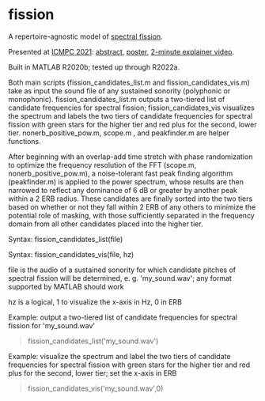 # fission
A repertoire-agnostic model of <a href="https://youtu.be/zJOCxsJA1LA">spectral fission</a>.

Presented at <a href="https://icmpc2021.sites.sheffield.ac.uk/">ICMPC 2021</a>: <a href="https://github.com/jordan-lenchitz/fission/blob/main/ICMPC%202021%20abstract.pdf">abstract</a>, <a href="https://github.com/jordan-lenchitz/fission/blob/main/ICMPC%202021%20poster.jpg">poster</a>, <a href="https://www.youtube.com/watch?v=8TqmxaW4nTQ">2-minute explainer video</a>.

Built in MATLAB R2020b; tested up through R2022a.

Both main scripts (fission_candidates_list.m and fission_candidates_vis.m) take as input the sound file of any sustained sonority (polyphonic or monophonic). fission_candidates_list.m outputs a two-tiered list of candidate frequencies for spectral fission; fission_candidates_vis visualizes the spectrum and labels the two tiers of candidate frequencies for spectral fission with green stars for the higher tier and red plus for the second, lower tier. nonerb_positive_pow.m, scope.m , and peakfinder.m are helper functions.

After beginning with an overlap-add time stretch with phase randomization to optimize the frequency resolution of the FFT (scope.m, nonerb_positive_pow.m), a noise-tolerant fast peak finding algorithm (peakfinder.m) is applied to the power spectrum, whose results are then narrowed to reflect any dominance of 6 dB or greater by another peak within a 2 ERB radius. These candidates are finally sorted into the two tiers based on whether or not they fall within 2 ERB of any others to minimize the potential role of masking, with those sufficiently separated in the frequency domain from all other candidates placed into the higher tier. 

Syntax: fission_candidates_list(file)

Syntax: fission_candidates_vis(file, hz)

file is the audio of a sustained sonority for which candidate pitches of spectral fission will be determined, e. g. 'my_sound.wav'; any format supported by MATLAB should work

hz is a logical, 1 to visualize the x-axis in Hz, 0 in ERB

Example: output a two-tiered list of candidate frequencies for spectral fission for 'my_sound.wav'
>fission_candidates_list('my_sound.wav')

Example: visualize the spectrum and label the two tiers of candidate frequencies for spectral fission with green stars for the higher tier and red plus for the second, lower tier; set the x-axis in ERB
>fission_candidates_vis('my_sound.wav',0)

